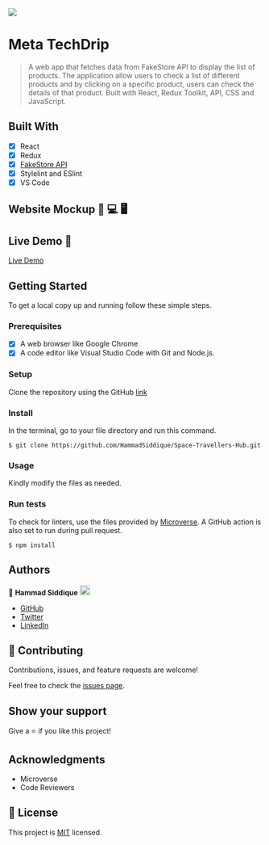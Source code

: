 ![](https://img.shields.io/badge/Microverse-blueviolet)

# Meta TechDrip

> A web app that fetches data from FakeStore API to display the list of products. The application allow users to check a list of different products and by clicking on a specific product, users can check the details of that product. Built with React, Redux Toolkit, API, CSS and JavaScript.


## Built With

- [x] React
- [x] Redux
- [x] [FakeStore API](https://fakestoreapi.com/)
- [x] Stylelint and ESlint
- [x] VS Code

## Website Mockup 📱 💻 🖥️


## Live Demo 🔗

[Live Demo](https://cool-dusk-de1ef6.netlify.app/)

## Getting Started

To get a local copy up and running follow these simple steps.

### Prerequisites

- [x] A web browser like Google Chrome
- [x] A code editor like Visual Studio Code with Git and Node.js.

### Setup

Clone the repository using the GitHub [link](https://github.com/HammadSiddique/Space-Travellers-Hub.git)

### Install

In the terminal, go to your file directory and run this command.

```
$ git clone https://github.com/HammadSiddique/Space-Travellers-Hub.git
```

### Usage

Kindly modify the files as needed.

### Run tests

To check for linters, use the files provided by [Microverse](https://github.com/microverseinc/linters-config). A GitHub action is also set to run during pull request.
```
$ npm install
```

## Authors

👤 **Hammad Siddique** <img src="https://emojis.slackmojis.com/emojis/images/1531849430/4246/blob-sunglasses.gif?1531849430" width="20"/>

  - [GitHub](https://github.com/HammadSiddique)
  - [Twitter](https://twitter.com/hs_devv)
  - [LinkedIn](https://www.linkedin.com/in/-hammadsiddique/)
  
## 🤝 Contributing

Contributions, issues, and feature requests are welcome!

Feel free to check the [issues page](https://github.com/HammadSiddique/Space-Travellers-Hub/issues).

## Show your support

Give a ⭐️ if you like this project!

## Acknowledgments

- Microverse
- Code Reviewers

## 📝 License

This project is [MIT](./MIT.md) licensed.
